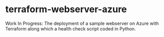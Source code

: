 # terraform-webserver-azure
Work In Progress: The deployment of a sample webserver on Azure with Terraform along which a health check script coded in Python.
